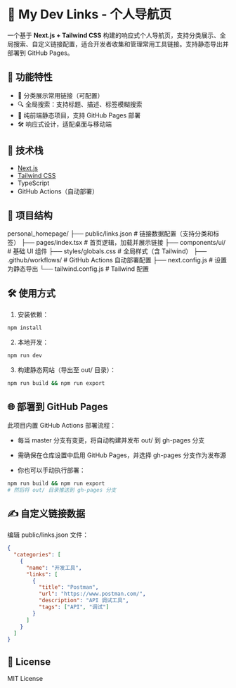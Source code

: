 # 🧭 My Dev Links - 个人导航页

一个基于 **Next.js + Tailwind CSS** 构建的响应式个人导航页，支持分类展示、全局搜索、自定义链接配置，适合开发者收集和管理常用工具链接。支持静态导出并部署到 GitHub Pages。

## 🚀 功能特性

- 📌 分类展示常用链接（可配置）
- 🔍 全局搜索：支持标题、描述、标签模糊搜索
- 🧩 纯前端静态项目，支持 GitHub Pages 部署
- 🛠️ 响应式设计，适配桌面与移动端

## 🧱 技术栈

- [Next.js](https://nextjs.org/)
- [Tailwind CSS](https://tailwindcss.com/)
- TypeScript
- GitHub Actions（自动部署）

## 📁 项目结构

personal_homepage/ 
├── public/links.json # 链接数据配置（支持分类和标签） 
├── pages/index.tsx # 首页逻辑，加载并展示链接 
├── components/ui/ # 基础 UI 组件 
├── styles/globals.css # 全局样式（含 Tailwind） 
├── .github/workflows/ # GitHub Actions 自动部署配置 
├── next.config.js # 设置为静态导出 
└── tailwind.config.js # Tailwind 配置


## 🛠 使用方式

1. 安装依赖：

```bash
npm install
```

2. 本地开发：

```bash
npm run dev
```

3. 构建静态网站（导出至 out/ 目录）：
```bash
npm run build && npm run export
```

## 🌐 部署到 GitHub Pages
此项目内置 GitHub Actions 部署流程：
* 每当 master 分支有变更，将自动构建并发布 out/ 到 gh-pages 分支

* 需确保在仓库设置中启用 GitHub Pages，并选择 gh-pages 分支作为发布源

* 你也可以手动执行部署：
```bash
npm run build && npm run export
# 然后将 out/ 目录推送到 gh-pages 分支
```

## ✍️ 自定义链接数据
编辑 public/links.json 文件：
```json
{
  "categories": [
    {
      "name": "开发工具",
      "links": [
        {
          "title": "Postman",
          "url": "https://www.postman.com/",
          "description": "API 调试工具",
          "tags": ["API", "调试"]
        }
      ]
    }
  ]
}
```

## 📄 License
MIT License
